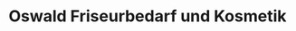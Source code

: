 ---
title: "Oswald Friseurbedarf und Kosmetik"
url: /heidelberg/oswald-friseurbedarf-und-kosmetik/
shop: Kosmetik
---